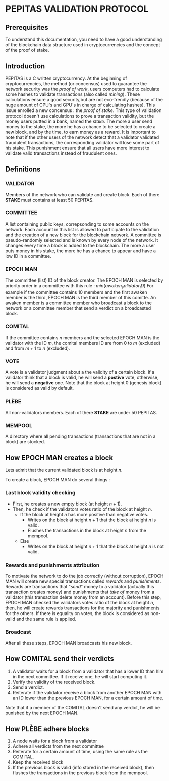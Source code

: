 # PEPITAS VALIDATION PROTOCOL

## Prerequisites
To understand this documentation, you need to have a good understanding of the blockchain data structure used in cryptocurrencies and the concept of the proof of stake.

## Introduction
PEPITAS is a C written cryptocurrency. At the beginning of cryptocurrencies, the method (or concensus) used to guarantee the network security was the *proof of work*, users computers had to calculate some hashes to validate transactions (also called *mining*). These calculations ensure a good security,but are not eco-frendly (because of the huge amount of CPU's and GPU's in charge of calculating hashes). This issue enrolled a new concensus : the *proof of stake*. This type of validation protocol doesn't use calculations to prove a transaction validity, but the money users putted in a bank, named the *stake*. The more a user send money to the stake, the more he has a chance to be selected to create a new block, and by the time, to earn money as a reward. It is important to note that if the other users of the network detect that a validator validated fraudulent transactions, the corresponding validator will lose some part of his stake. This punishment ensure that all users have more interest to validate valid transactions instead of fraudulent ones.

## Definitions
### VALIDATOR
Members of the network who can validate and create block. Each of there **STAKE** must contains at least $50$ PEPITAS.
### COMMITTEE
A list containing public keys, correpsonding to some accounts on the network. Each account in this list is allowed to participate to the validation and the creation of a new block for the blockchain network. A committee is pseudo-randomly selected and is known by every node of the network. It changes every time a block is added to the blockchain. The more a user puts money in his stake, the more he has a chance to appear and have a low ID in a committee.
### EPOCH MAN
The committee (list) ID of the block creator.
The EPOCH MAN is selected by priority order in a committee with this rule : $min(awaken_validator_ID)$
For example if the committee contains 10 members and the first awaken member is the third, EPOCH MAN is the third member of this comitte. An awaken member is a committee member who broadcast a block to the network or a committee member that send a verdict on a broadcasted block.

### COMITAL
If the committee contains $n$ members and the selected EPOCH MAN is the validator with the ID $m$, the comital members ID are from $0$ to $m$ (excluded) and from $m+1$ to $n$ (excluded).

### VOTE
A vote is a validator judgment about a the validity of a certain block. If a validator think that a block is valid, he will send a **postive** vote, otherwise, he will send a **negative** one. Note that the block at height $0$ (genesis block) is considered as valid by default.

### PLÈBE
All non-validators members. Each of there **STAKE** are under $50$ PEPITAS.

### MEMPOOL
A directory where all pending transactions (transactions that are not in a block) are stocked.

## How EPOCH MAN creates a block
Lets admit that the current validated block is at height $n$.

To create a block, EPOCH MAN do several things :
### Last block validity checking
- First, he creates a new empty block (at height $n+1$).
- Then, he check if the validators votes ratio of the block at height $n$.
	- If the block at height $n$ has more positive than negative votes.
		- Writes on the block at height $n+1$ that the block at height $n$ is valid.
		- Flushes the transactions in the block at height $n$ from the mempool.
	- Else 
        - Writes on the block at height $n+1$ that the block at height $n$ is not valid.

### Rewards and punishments attribution
To motivate the network to do the job correctly (without corruption), EPOCH MAN will create new special transactions called *rewards* and *punishments*. Rewards are transactions that "*send*" money to a validator (actually this transaction creates money) and punishments that *take of* money from a validator (this transaction delete money from an account). Before this step, EPOCH MAN checked the validators votes ratio of the block at height $n$, then, he will create rewards transactions for the majority and punishments for the others. If there is equality on votes, the block is considered as non-valid and the same rule is applied.

### Broadcast
After all these steps, EPOCH MAN broadcasts his new block.

## How COMITAL send their verdicts
1. A validator waits for a block from a validator that has a lower ID than him in the next committee. If it receive one, he will start computing it.
2. Verify the validity of the received block.
3. Send a verdict.
4. Reiterate if the validator receive a block from another EPOCH MAN with an ID lower than the previous EPOCH MAN, for a certain amount of time.

Note that if a member of the COMITAL doesn't send any verdict, he will be punished by the next EPOCH MAN.

## How PLÈBE adhere blocks
1. A node waits for a block from a validator
2. Adhere all verdicts from the next committee
3. Reiterate for a certain amount of time, using the same rule as the COMITAL.
4. Keep the received block
5. If the previous block is valid (info stored in the received block), then flushes the transactions in the previous block from the mempool.